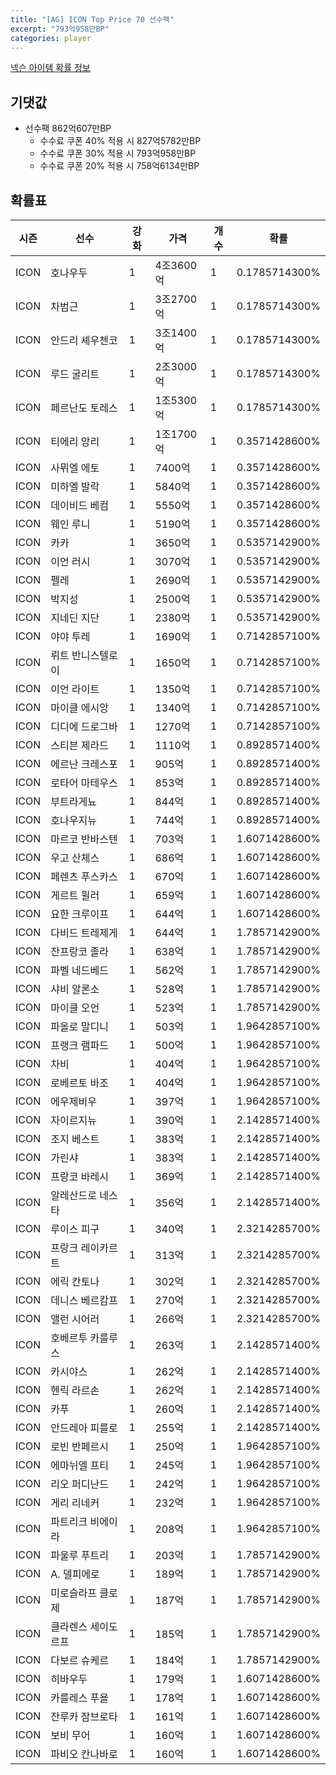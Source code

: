 ```yaml
---
title: "[AG] ICON Top Price 70 선수팩"
excerpt: "793억958만BP"
categories: player
---
```

[넥슨 아이템 확률 정보](http://iteminfo.nexon.com/probability/fo4?sn=5726)

## 기댓값
- 선수팩 862억607만BP
  - 수수료 쿠폰 40% 적용 시 827억5782만BP
  - 수수료 쿠폰 30% 적용 시 793억958만BP
  - 수수료 쿠폰 20% 적용 시 758억6134만BP


## 확률표

|시즌|선수|강화|가격|개수|확률|
|---|---|---|---|---|---|
|ICON|호나우두|1|4조3600억|1|0.1785714300%|
|ICON|차범근|1|3조2700억|1|0.1785714300%|
|ICON|안드리 셰우첸코|1|3조1400억|1|0.1785714300%|
|ICON|루드 굴리트|1|2조3000억|1|0.1785714300%|
|ICON|페르난도 토레스|1|1조5300억|1|0.1785714300%|
|ICON|티에리 앙리|1|1조1700억|1|0.3571428600%|
|ICON|사뮈엘 에토|1|7400억|1|0.3571428600%|
|ICON|미하엘 발락|1|5840억|1|0.3571428600%|
|ICON|데이비드 베컴|1|5550억|1|0.3571428600%|
|ICON|웨인 루니|1|5190억|1|0.3571428600%|
|ICON|카카|1|3650억|1|0.5357142900%|
|ICON|이언 러시|1|3070억|1|0.5357142900%|
|ICON|펠레|1|2690억|1|0.5357142900%|
|ICON|박지성|1|2500억|1|0.5357142900%|
|ICON|지네딘 지단|1|2380억|1|0.5357142900%|
|ICON|야야 투레|1|1690억|1|0.7142857100%|
|ICON|뤼트 반니스텔로이|1|1650억|1|0.7142857100%|
|ICON|이언 라이트|1|1350억|1|0.7142857100%|
|ICON|마이클 에시앙|1|1340억|1|0.7142857100%|
|ICON|디디에 드로그바|1|1270억|1|0.7142857100%|
|ICON|스티븐 제라드|1|1110억|1|0.8928571400%|
|ICON|에르난 크레스포|1|905억|1|0.8928571400%|
|ICON|로타어 마테우스|1|853억|1|0.8928571400%|
|ICON|부트라게뇨|1|844억|1|0.8928571400%|
|ICON|호나우지뉴|1|744억|1|0.8928571400%|
|ICON|마르코 반바스텐|1|703억|1|1.6071428600%|
|ICON|우고 산체스|1|686억|1|1.6071428600%|
|ICON|페렌츠 푸스카스|1|670억|1|1.6071428600%|
|ICON|게르트 뮐러|1|659억|1|1.6071428600%|
|ICON|요한 크루이프|1|644억|1|1.6071428600%|
|ICON|다비드 트레제게|1|644억|1|1.7857142900%|
|ICON|잔프랑코 졸라|1|638억|1|1.7857142900%|
|ICON|파벨 네드베드|1|562억|1|1.7857142900%|
|ICON|샤비 알론소|1|528억|1|1.7857142900%|
|ICON|마이클 오언|1|523억|1|1.7857142900%|
|ICON|파올로 말디니|1|503억|1|1.9642857100%|
|ICON|프랭크 램파드|1|500억|1|1.9642857100%|
|ICON|차비|1|404억|1|1.9642857100%|
|ICON|로베르토 바조|1|404억|1|1.9642857100%|
|ICON|에우제비우|1|397억|1|1.9642857100%|
|ICON|자이르지뉴|1|390억|1|2.1428571400%|
|ICON|조지 베스트|1|383억|1|2.1428571400%|
|ICON|가린샤|1|383억|1|2.1428571400%|
|ICON|프랑코 바레시|1|369억|1|2.1428571400%|
|ICON|알레산드로 네스타|1|356억|1|2.1428571400%|
|ICON|루이스 피구|1|340억|1|2.3214285700%|
|ICON|프랑크 레이카르트|1|313억|1|2.3214285700%|
|ICON|에릭 칸토나|1|302억|1|2.3214285700%|
|ICON|데니스 베르캄프|1|270억|1|2.3214285700%|
|ICON|앨런 시어러|1|266억|1|2.3214285700%|
|ICON|호베르투 카를루스|1|263억|1|2.1428571400%|
|ICON|카시야스|1|262억|1|2.1428571400%|
|ICON|헨릭 라르손|1|262억|1|2.1428571400%|
|ICON|카푸|1|260억|1|2.1428571400%|
|ICON|안드레아 피를로|1|255억|1|2.1428571400%|
|ICON|로빈 반페르시|1|250억|1|1.9642857100%|
|ICON|에마뉘엘 프티|1|245억|1|1.9642857100%|
|ICON|리오 퍼디난드|1|242억|1|1.9642857100%|
|ICON|게리 리네커|1|232억|1|1.9642857100%|
|ICON|파트리크 비에이라|1|208억|1|1.9642857100%|
|ICON|파울루 푸트리|1|203억|1|1.7857142900%|
|ICON|A. 델피에로|1|189억|1|1.7857142900%|
|ICON|미로슬라프 클로제|1|187억|1|1.7857142900%|
|ICON|클라렌스 세이도르프|1|185억|1|1.7857142900%|
|ICON|다보르 슈케르|1|184억|1|1.7857142900%|
|ICON|히바우두|1|179억|1|1.6071428600%|
|ICON|카를레스 푸욜|1|178억|1|1.6071428600%|
|ICON|잔루카 잠브로타|1|161억|1|1.6071428600%|
|ICON|보비 무어|1|160억|1|1.6071428600%|
|ICON|파비오 칸나바로|1|160억|1|1.6071428600%|
